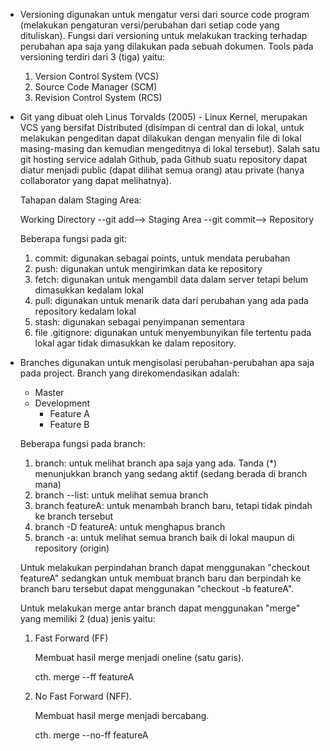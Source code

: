 - Versioning digunakan untuk mengatur versi dari source code program (melakukan pengaturan versi/perubahan dari setiap code yang dituliskan).
  Fungsi dari versioning untuk melakukan tracking terhadap perubahan apa saja yang dilakukan pada sebuah dokumen. 
  Tools pada versioning terdiri dari 3 (tiga) yaitu:
  1. Version Control System (VCS)
  2. Source Code Manager (SCM)
  3. Revision Control System (RCS)

- Git yang dibuat oleh Linus Torvalds (2005) - Linux Kernel, merupakan VCS yang bersifat Distributed (disimpan di central dan di lokal, untuk melakukan pengeditan dapat dilakukan dengan menyalin file di lokal masing-masing dan kemudian mengeditnya di lokal tersebut).
  Salah satu git hosting service adalah Github, pada Github suatu repository dapat diatur menjadi public (dapat dilihat semua orang) atau private (hanya collaborator yang dapat melihatnya).

  Tahapan dalam Staging Area:

  Working Directory --git add--> Staging Area --git commit--> Repository

  Beberapa fungsi pada git:
  1. commit: digunakan sebagai points, untuk mendata perubahan
  2. push: digunakan untuk mengirimkan data ke repository
  3. fetch: digunakan untuk mengambil data dalam server tetapi belum dimasukkan kedalam lokal
  4. pull: digunakan untuk menarik data dari perubahan yang ada pada repository kedalam lokal
  5. stash: digunakan sebagai penyimpanan sementara
  6. file .gitignore: digunakan untuk menyembunyikan file tertentu pada lokal agar tidak dimasukkan ke dalam repository.

- Branches digunakan untuk mengisolasi perubahan-perubahan apa saja pada project. Branch yang direkomendasikan adalah:
  - Master
  - Development
    - Feature A
    - Feature B
  
  Beberapa fungsi pada branch:
  1. branch: untuk melihat branch apa saja yang ada. Tanda (*) menunjukkan branch yang sedang aktif (sedang berada di branch mana)
  2. branch --list: untuk melihat semua branch
  3. branch featureA: untuk menambah branch baru, tetapi tidak pindah ke branch tersebut
  4. branch -D featureA: untuk menghapus branch
  5. branch -a: untuk melihat semua branch baik di lokal maupun di repository (origin)

  Untuk melakukan perpindahan branch dapat menggunakan "checkout featureA" sedangkan untuk membuat branch baru dan berpindah ke branch baru tersebut dapat menggunakan "checkout -b featureA". 

  Untuk melakukan merge antar branch dapat menggunakan "merge" yang memiliki 2 (dua) jenis yaitu:
  1. Fast Forward (FF)

     Membuat hasil merge menjadi oneline (satu garis).

     cth. merge --ff featureA 
  2. No Fast Forward (NFF). 

     Membuat hasil merge menjadi bercabang.
     
     cth. merge --no-ff featureA